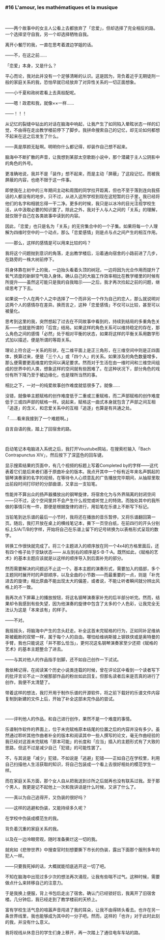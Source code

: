 ### #16 L'amour, les mathématiques et la musique

&emsp;

——两个故事中的女主人公看上去都放弃了「恋爱」，但却选择了完全相反的路。一个选择坚守自我，另一个却选择牺牲自我。

离开小餐厅的我，一直在思考着渡边学姐的话。

——不，在这之前……

「恋爱」本身，又是什么？

平心而论，我对此并没有一个足够清晰的认识。这是因为，背负着近乎无期徒刑一般的家庭关系的我，恐怕早就已经放弃了对异性关系的一切正面想象。

——小千夏和政树君看上去真般配呢。

——嗯！政君和我，就像××一样……

——！！！

从记忆的裂缝中钻出的对话在脑海中响起，让我产生了如同陷入晕眩状态一样的幻觉，不由得在走出教学楼前停下了脚步。我拼命搜索自己的记忆，却无论如何都想不起来在这之后发生了什么。

——真是厚颜无耻啊。明明你什么都记得，却装作自己想不起来。

脑海中不断扩散的声音，让我想到某部太空歌剧小说中，那个潜藏于主人公阴影中的角色的外号。

更准确地说，我并不是「装作」想不起来，而是主动「屏蔽」了这段记忆。而被我屏蔽的内容，也绝不限于这一件事。

即使我在上初中的三年期间主动和周围的同学拉开距离，但也不至于落到连向我搭话的人都没有的地步。只不过，从进入这所学校到现在这短暂的日子里，我已经将他们的名字和相貌忘得一干二净。更多的时候，我只是以冰冷的目光<ruby><rb>注视</rb><rt>扫描</rt></ruby>学校生活，从中汲取必要的知识罢了。除此之外，我对于人与人之间的「关系」的理解，就仅限于自己在各类故事中读到的内容。

因此，「恋爱」也只是名为「关系」的无穷集合中的一个子集。如果将每一个人理解为四维时空中的一个动点，那么「恋爱感情」则是点与点之间产生的相互作用。

——那么，这样的感情是可以用来比较的吗？

我将这个问题抛到意识的角落，走出教学楼后，沿着通向宿舍的小路前进了几步，在路旁的一株大树前停下。

将身体靠在树干上的我，一边抬头看着头顶的树冠，一边将因为光合作用而提升了氧气浓度的新鲜空气吸入身体。确认自己的大脑工作效率相比在教学楼里的时候有所提升——虽然这可能只是我的自我暗示——之后，我才再次捡起之前的问题，继续思考了下去。

如果说一个人在两个人之中选择了一个而非另一个作为自己的恋人，那么就说明对这两个人的感情存在差异。换而言之，这种「恋爱感情」不仅可以比较，甚至可以被量化。

思考到这里的我，突然想起了过去在不同故事中看到的，持续到结局的多重角色关系——也就是所谓的「后宫」结局。如果这样的角色关系可以维持稳定的存在，那么角色之间的感情「必然」处于相对平衡的状态，如果将这样的平衡关系用数学形式加以描述，便是所谓的等距关系。

理论上符合这一关系的形状，在二维平面上是正三角形，在三维空间中则是正四面体，换算过来，便是「三个人」或「四个人」的关系。如果涉及的角色数量增多，那么便需要更高维度的空间以满足要求。然而对于生活在由一维时间和三维空间组成的世界中的人类，想象这样的空间就有些困难了。在这种状况下，部分角色的戏份有所下降乃至于被边缘化，也是理所当然的事。

相比之下，一对一的纯爱故事创作难度就低很多了。就像……

没错，就像单主题赋格的创作难度低于二重或三重赋格，而二声部赋格的创作难度低于三或四声部的赋格一样。说起来，赋格这一曲式本身就包含了声部之间互相「追逐」的含义，和恋爱关系中的互相「追逐」也算是有共通之处。

「……看来我接到了一个难题啊。」

自言自语的我，踏上了回宿舍的路。

&emsp;

启动笔记本电脑进入系统之后，我打开Voustube网站，在搜索栏输入「Bach Contrapunctus XIV」，然后按下了深蓝色的回车键。

显示搜索结果的页面中，有几个视频的标题上写着Completed by的字样——这代表着它们是后来者们基于原曲补全的版本。我点开其中一个标有近年来名声鹊起的钢琴演奏家的名字的视频，在等待令人心烦意乱的广告播放完毕期间，从抽屉里取出前段时间打印好的分部曲谱，又拿出一支铅笔。

性能并不算出众的扬声器播放出的钢琴旋律，将宿舍化为与外界隔离的封闭空间——只不过，这个空间里并不会产生什么视觉或听觉上的特效。而独处其中的我所做的事情只有一件，那便是根据旋律的进行，用铅笔在乐谱上不断写下标记。

当铅笔到达乐谱的最后一小节时，我将还在播放的音乐暂停，又将乐谱翻回第一页。随后，我打开放在桌上的横线笔记本，撕下一页空白纸，在前四行的开头分别标上S/A/T/B的字样，开始将自己在乐谱上留下的记号转换为以表格形式呈现的数字。

转换工作很快就完成了。将三个主题进入的顺序放在同一个4x4的方格里面后，还有四个格子处于空缺状态—— 从左到右的顺序是S-B-T-A。既然如此，《赋格的艺术》的基本主题应该就是以这样的顺序导入到后面补充的部分。

然而需要解决的问题远不止这一个。基本主题的演奏形式，需要加入的插部，多个主题同时展开时的声部顺序，以及全曲的小节数——而最重要的一点，则是「补充进去的旋律」相比原曲不能出现太大的偏差，或者说，不能让听者瞬间就分辨出风格上的不一致。

我再次点下屏幕上的播放按钮，将这名钢琴演奏家补充的后半部分听完。然而，结果却令我感到有些失望，因为他演奏的旋律中包含了太多的个人色彩，让我完全无法认为这是「本来该有」的样子。

——不对。

我摇摇头，将脑海中产生的念头赶走。补全这首未完赋格的行为，正如同补足维纳斯被截断的双臂一样，属于每个人的自由。哪怕给维纳斯接上钢铁侠或是奥特曼的手臂，我也只能说这「并不那么恰当」，更何况这名钢琴演奏家至少还把《赋格的艺术》的基本主题整合了进去。

——与其对他人的作品指手划脚，还不如自己创作一下试试。

我依稀记得，在阅读某个历史小说类连载的时候，曾在评论区中看到一个读者写下的批评言论不止一次被那部作品的粉丝如此回复。但那名读者后来是否真的进行了创作，我便不太清楚了。

带着这样的想法，我打开用于制作乐谱的开源软件，将之前下载好的乐谱文件内容复制到新建的文件上后，开始了补全这部未完作品的尝试。

&emsp;

——评判他人的作品，和自己进行创作，果然不是一个难度的事情。

乐谱制作软件的界面上，位于未完赋格原本结尾的位置之后的内容并没有多少。虽然通过聆听其他作曲者补全的版本和阅读其中一些人撰写的论文，毫无作曲经验的我已经对这首未完赋格「原本可能」的长度和「应当」插入的主题形式有了大致的思路，但这不过是减少自己「犯错」的可能性罢了。

不，与其说是「减少」犯错，不如说是「逃避」犯错——正如自己在学校里，利用自己扫描他人生活获取的知识，将自己包装成一个看上去很好相处的模范学生一样。

而在家庭关系方面，那个女人自从把我送到诊所之后就再也没有联系过我。至于那个男人，我更是记不起他上一次和我讲话是什么时候，又讲了什么了。

——真以为自己逃得开，又伪装的很好吗？

——这样的逃避和伪装，又能持续多久呢？

在学校中伪装成模范生的我。

背负着沉重的家庭关系的我。

以及在一边冷眼旁观，随时准备撕烂这一切的我。

就宛如《悲惨世界》中搜查官时刻想要撕下市长的伪装，露出下面那个服刑多年的犯人一样。

——只要我死掉的话，大概就能彻底逃开这一切了吧。

不知在脑海中出现过多少次的想法再次涌现，让我有些喘不过气。这种时候，需要做点什么来转移自己的注意力。

于是我换上便服，背上书包后走出了宿舍。确认门已经锁好后，我离开了旧宿舍楼。几分钟后，我已经走到了教学楼前的天桥上。

富有学校生活气息的喧嚣声音闯进了我的耳朵，让我不由得转头看去。也许在另一条世界线里，我也能够成为其中的一分子吧。然而，这样的「也许」对于此时此刻的我，并没有什么意义。

我将视线从休息日的学生们身上移开，再一次踏上了通往电车车站的路。
